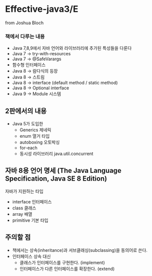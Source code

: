 # Effective-java3/E
from Joshua Bloch

### 책에서 다루는 내용
- Java 7,8,9에서 자바 언어와 라이브러리에 추가된 특성들을 다룬다
- Java 7 -> try-with-resources
- Java 7 -> @SafeVarargs
- 함수형 인터페이스
- Java 8 -> 람다식의 등장 
- Java 8 -> 스트림
- Java 8 -> interface (default method / static method) 
- Java 8 -> Optional<T> interface
- Java 9 -> Module 시스템



## 2판에서의 내용
- Java 5가 도입한
    - Generics 제네릭
    - enum 열거 타입
    - autoboxing 오토박싱
    - for-each
    - 동시성 라이브러리 java.util.concurrent

## 자바 8용 언어 명세 (The Java Language Specification, Java SE 8 Edition)
자바가 지원하는 타입
- interface 인터페이스
- class 클래스
- array 배열 
- primitive 기본 타입

## 주의할 점 
- 책에서는 상속(inheritance)과 서브클래싱(subclassing)을 동의어로 쓴다.
- 인터페이스 상속 대신 
    - 클래스가 인터페이스를 구현한다. (implement)
    - 인터페이스가 다른 인터페이스를 확장한다. (extend)